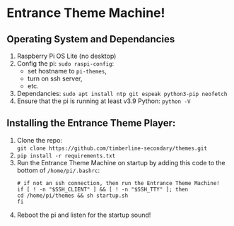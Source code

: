 
# Entrance Theme Machine!
## Operating System and Dependancies

1. Raspberry Pi OS Lite (no desktop)
1. Config the pi: `sudo raspi-config`:
   - set hostname to `pi-themes`, 
   - turn on ssh server, 
   - etc.
1. Dependancies: `sudo apt install ntp git espeak python3-pip neofetch`
1. Ensure that the pi is running at least v3.9 Python: `python -V`

## Installing the Entrance Theme Player:

1. Clone the repo:  
`git clone https://github.com/timberline-secondary/themes.git`
1. `pip install -r requirements.txt`
1. Run the Entrance Theme Machine on startup by adding this code to the bottom of `/home/pi/.bashrc`:  
    ```
    # if not an ssh connection, then run the Entrance Theme Machine!
    if [ ! -n "$SSH_CLIENT" ] && [ ! -n "$SSH_TTY" ]; then
    cd /home/pi/themes && sh startup.sh
    fi
    ```
1. Reboot the pi and listen for the startup sound!